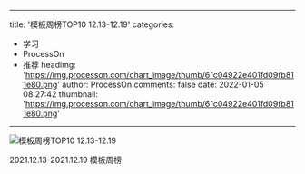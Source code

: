
---
title: '模板周榜TOP10 12.13-12.19'
categories: 
 - 学习
 - ProcessOn
 - 推荐
headimg: 'https://img.processon.com/chart_image/thumb/61c04922e401fd09fb811e80.png'
author: ProcessOn
comments: false
date: 2022-01-05 08:27:42
thumbnail: 'https://img.processon.com/chart_image/thumb/61c04922e401fd09fb811e80.png'
---

<div>   
<img class="thumb" alt="模板周榜TOP10 12.13-12.19" src="https://img.processon.com/chart_image/thumb/61c04922e401fd09fb811e80.png" referrerpolicy="no-referrer">
<p>2021.12.13-2021.12.19 模板周榜</p>  
</div>
            